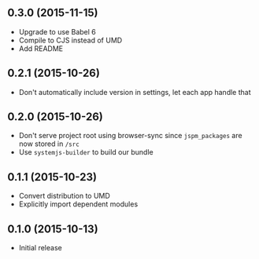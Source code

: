 ## 0.3.0 (2015-11-15)
* Upgrade to use Babel 6
* Compile to CJS instead of UMD
* Add README

## 0.2.1 (2015-10-26)
* Don't automatically include version in settings, let each app handle that

## 0.2.0 (2015-10-26)
* Don't serve project root using browser-sync since `jspm_packages` are now stored in `/src`
* Use `systemjs-builder` to build our bundle

## 0.1.1 (2015-10-23)
* Convert distribution to UMD
* Explicitly import dependent modules

## 0.1.0 (2015-10-13)
* Initial release
